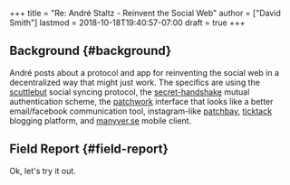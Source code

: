 +++
title = "Re: André Staltz - Reinvent the Social Web"
author = ["David Smith"]
lastmod = 2018-10-18T19:40:57-07:00
draft = true
+++

## Background {#background}

André posts about a protocol and app for reinventing the social web in a decentralized way that might just work. The specifics are using the [scuttlebut](https://www.scuttlebutt.nz/) social syncing protocol, the [secret-handshake](https://github.com/auditdrivencrypto/secret-handshake) mutual authentication scheme, the [patchwork](https://github.com/ssbc/patchwork) interface that looks like a better email/facebook communication tool, instagram-like [patchbay](https://github.com/ssbc/patchbay), [ticktack](https://github.com/ticktackim/ticktack-network) blogging platform, and [manyver.se](https://www.manyver.se/) mobile client.


## Field Report {#field-report}

Ok, let's try it out.
